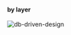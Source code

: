 #### by layer
![db-driven-design](https://lh3.googleusercontent.com/fife/ALs6j_GzJ3nTgtBO17RcuOoS_ShksOm5z0OjbYSc-nxoEyhh8ihLOb6W7eHUEYHs8OUHeOJkdK_aOK10TZpAioAnC1eozeJt5auQBlMaH7rrcuDCv03MiQPHRZJGzLCt2XrX-BDJIXBOBttaVr0vkOZzVBfDy1VRjfu9-Ax5fOU3I51bZzqaPg3iVNWWBeCoJ34odQ9nc5BVWuz6HI5aYOg8ME9QyNkCb1POxbeN3NbQlX96jLABFDJngE5i6VnvSyLdviPLdPGVZE0BIBntRXAf0qUZZHlXhC7kxdE7XCFF8SVpg45QQwR0WPQNBfgbTuz2rt4i8U6moTdmgEmjczapTKDDkiE-G2Rr9s6huAaWmghBZ0YJ0p8qZzfAsFIU5Y68P5VCQnJ1FMAsWXPt8o4XBzRN4VDHIgorGBmS0NmgKVyoJuj0jbeLl5ZiKymKsP-lJ52ukIj6owtMwYEeaVZggeXbAqllHTHtUW91-dZtLbNI5JP53_xkpzjpnxYDP83doP_sY_obSZASIoMa4KsF3g6hHwtiwzmtS337QriAWOktq8CKD8SsFq-9p6rZsXB0dIj2BAj8tlslFi7dtNuMrEXCC8kfbQiTNFdGNvHBWmErps_7Tr38r6JChD8e9TELwom043DXt5dqcl6OICjMW9lKrgIS0YhwD9fZsvL7_OTyfk5gK6tFikT8zG-turfk6DhwPNKHsTB6tl__T7KW-6nNAA6Wq8FxD0QVU2UCq0-ZBtrzrpIW6IYUuSlY6z3UdSyAOGjY6hur4XZjKv0ZdTZzOKb-FOyN15ZiD9KUBT9acCOxiEpQ1mO1SfpU9pd8k852xBjP5Pl0dhgSwQiEwQvfs3fbJEGhD3Vg4hwEe0Tmo_rM1bACc9ys9BUN-y6khLqVHeXWy7ud8CC8qKLcQMocpF8xgpcuM3GbNPuyMkQbclvowuYDuXHoyZYm_YVLpj4eRZIODxifLZo8k1a31ZMKxFrwI-Vqj_pGMyp7e0DFSz7j6aMuMK2SxIdrVn1wtdeBCTyAuPu9o1Jx6pVPbSKPGj7xjriAM0V0dRvOI_ww9u_JJu0t8u95V2nOzwresSsz40SRVG0BWBPMpaAyJPjCEYNmYFn7UJybz2RlxLVNbzzssIXXvfoSO8wtb2v_rP3Yh3vdPxTvCLa0A5Wh4RdQKR5LL3t104ACddip29eJsrJLb3iDhBeh7snurxKtS8O5vhZXLBb8y7nL_mcBdT3-1k9qG9djCdUElZ0N531C6oyrDWk-97XH-p5V4Crf-j8NEYP-jr7WKS288kVR66HXnphhV4uSHnEy3eSVtx_BCuZ7jkq0FLZUCS4kfnV86jZiahH9KGQppJ_MC7V2m-tV4ZsNxKZP7WK8nuDTkpA5FYNKdult8x5m9jjVinz8UilZD_4DjPUuwaqfX2_xXqpPaicz-OmLWWCYjoultsULSNiNwGsR1JGWSi5cZ5Ux_LDTmON0JbUouhwzGFrCmHVVGlyuunYOZyrTZoicaTh8KNBH8VZ6F_eo48ZVrm6iObcc3Vu-VWpOESFXeNodQtACkh8Ev3sMQTZCp0VOEq7UTR-CD_O4c_qUULyKI-t85gpyFUF3g-T9roQE=w1858-h993)
